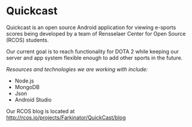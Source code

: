 # Quickcast

Quickcast is an open source Android application for viewing e-sports scores being developed by a team of Rensselaer Center for Open Source (RCOS) students.

Our current goal is to reach functionality for DOTA 2 while keeping our server and app system flexible enough to add other sports in the future.

*Resources and technologies we are working with include:*

- Node.js
- MongoDB
- Json
- Android Studio

Our RCOS blog is located at http://rcos.io/projects/Farkinator/QuickCast/blog
